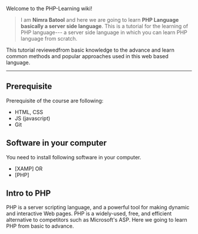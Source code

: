 Welcome to the PHP-Learning wiki!
> I am **Nimra Batool** and here we are going to learn **PHP Language basically a server side language**.
This is a tutorial for the learning of PHP language--- a server side language in which you can learn PHP language  from scratch. 

This tutorial reviewedfrom basic knowledge to the advance and learn  common methods and popular approaches used in this web based language.
***


## Prerequisite
Prerequisite of the course are following:
* HTML, CSS
* JS (javascript)
* Git

## Software in your computer
You need to install following software in your computer.
* [XAMP] OR
* [PHP]

## Intro to PHP
PHP is a server scripting language, and a powerful tool for making dynamic and interactive Web pages.
PHP is a widely-used, free, and efficient alternative to competitors such as Microsoft's ASP.
Here we going to learn PHP from basic to advance.
